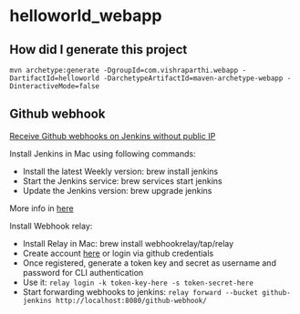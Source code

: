 # helloworld_webapp

## How did I generate this project

```
mvn archetype:generate -DgroupId=com.vishraparthi.webapp -DartifactId=helloworld -DarchetypeArtifactId=maven-archetype-webapp -DinteractiveMode=false
```

## Github webhook

[Receive Github webhooks on Jenkins without public IP](https://webhookrelay.com/blog/2017/11/23/github-jenkins-guide/)

Install Jenkins in Mac using following commands:

 * Install the latest Weekly version: brew install jenkins
 * Start the Jenkins service: brew services start jenkins
 * Update the Jenkins version: brew upgrade jenkins

More info in [here](https://www.jenkins.io/download/weekly/macos/)

Install Webhook relay:

 * Install Relay in Mac: brew install webhookrelay/tap/relay
 * Create account [here](https://my.webhookrelay.com/register) or login via
 github credentials
 * Once registered, generate a token key and secret as username and password for
 CLI authentication
 * Use it: `relay login -k token-key-here -s token-secret-here`
 * Start forwarding webhooks to jenkins: `relay forward --bucket github-jenkins http://localhost:8080/github-webhook/`